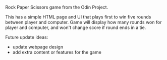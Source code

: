 Rock Paper Scissors game from the Odin Project.

This has a simple HTML page and UI that plays first to win five rounds between player and computer. Game will display how many rounds won for player and computer, and won't change score if round ends in a tie.

Future update ideas:
- update webpage design
- add extra content or features for the game
